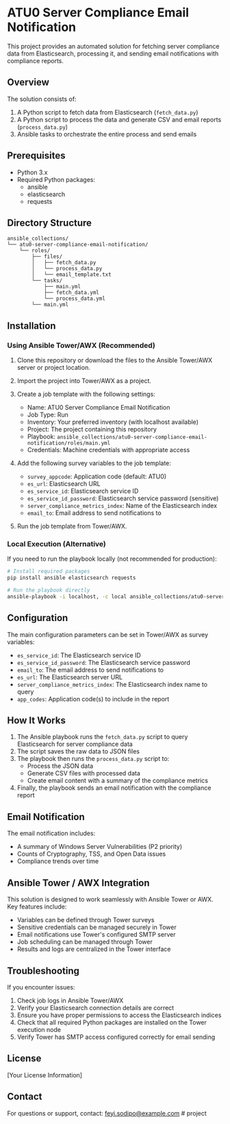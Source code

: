# ATU0 Server Compliance Email Notification

This project provides an automated solution for fetching server compliance data from Elasticsearch, processing it, and sending email notifications with compliance reports.

## Overview

The solution consists of:

1. A Python script to fetch data from Elasticsearch (`fetch_data.py`)
2. A Python script to process the data and generate CSV and email reports (`process_data.py`)
3. Ansible tasks to orchestrate the entire process and send emails

## Prerequisites

- Python 3.x
- Required Python packages: 
  - ansible
  - elasticsearch
  - requests

## Directory Structure

```
ansible_collections/
└── atu0-server-compliance-email-notification/
    └── roles/
        ├── files/
        │   ├── fetch_data.py
        │   └── process_data.py
        │   └── email_template.txt
        └── tasks/
            ├── main.yml
            ├── fetch_data.yml
            └── process_data.yml
        └── main.yml
```

## Installation

### Using Ansible Tower/AWX (Recommended)

1. Clone this repository or download the files to the Ansible Tower/AWX server or project location.
2. Import the project into Tower/AWX as a project.
3. Create a job template with the following settings:
   - Name: ATU0 Server Compliance Email Notification
   - Job Type: Run
   - Inventory: Your preferred inventory (with localhost available)
   - Project: The project containing this repository
   - Playbook: `ansible_collections/atu0-server-compliance-email-notification/roles/main.yml`
   - Credentials: Machine credentials with appropriate access
   
4. Add the following survey variables to the job template:
   - `survey_appcode`: Application code (default: ATU0)
   - `es_url`: Elasticsearch URL
   - `es_service_id`: Elasticsearch service ID
   - `es_service_id_password`: Elasticsearch service password (sensitive)
   - `server_compliance_metrics_index`: Name of the Elasticsearch index
   - `email_to`: Email address to send notifications to

5. Run the job template from Tower/AWX.

### Local Execution (Alternative)

If you need to run the playbook locally (not recommended for production):

```bash
# Install required packages
pip install ansible elasticsearch requests

# Run the playbook directly
ansible-playbook -i localhost, -c local ansible_collections/atu0-server-compliance-email-notification/roles/main.yml
```

## Configuration

The main configuration parameters can be set in Tower/AWX as survey variables:

- `es_service_id`: The Elasticsearch service ID
- `es_service_id_password`: The Elasticsearch service password
- `email_to`: The email address to send notifications to
- `es_url`: The Elasticsearch server URL
- `server_compliance_metrics_index`: The Elasticsearch index name to query
- `app_codes`: Application code(s) to include in the report

## How It Works

1. The Ansible playbook runs the `fetch_data.py` script to query Elasticsearch for server compliance data
2. The script saves the raw data to JSON files
3. The playbook then runs the `process_data.py` script to:
   - Process the JSON data
   - Generate CSV files with processed data
   - Create email content with a summary of the compliance metrics
4. Finally, the playbook sends an email notification with the compliance report

## Email Notification

The email notification includes:
- A summary of Windows Server Vulnerabilities (P2 priority)
- Counts of Cryptography, TSS, and Open Data issues
- Compliance trends over time

## Ansible Tower / AWX Integration

This solution is designed to work seamlessly with Ansible Tower or AWX. Key features include:

- Variables can be defined through Tower surveys
- Sensitive credentials can be managed securely in Tower
- Email notifications use Tower's configured SMTP server
- Job scheduling can be managed through Tower
- Results and logs are centralized in the Tower interface

## Troubleshooting

If you encounter issues:

1. Check job logs in Ansible Tower/AWX
2. Verify your Elasticsearch connection details are correct
3. Ensure you have proper permissions to access the Elasticsearch indices
4. Check that all required Python packages are installed on the Tower execution node
5. Verify Tower has SMTP access configured correctly for email sending

## License

[Your License Information]

## Contact

For questions or support, contact: feyi.sodipo@example.com #   p r o j e c t  
 